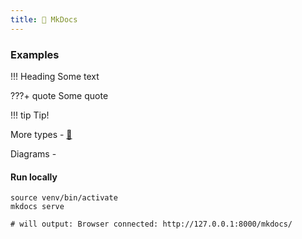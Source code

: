 ```yaml
---
title: 📄 MkDocs
---
```


### Examples

!!! Heading
    Some text 

???+ quote
	Some quote

!!! tip
    Tip!

More types - [🔗](https://squidfunk.github.io/mkdocs-material/reference/admonitions/#inline-blocks-inline)

Diagrams - []()

#### Run locally 


``` 
source venv/bin/activate
mkdocs serve

# will output: Browser connected: http://127.0.0.1:8000/mkdocs/
```